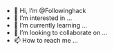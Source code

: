 - 👋 Hi, I’m @Followinghack
- 👀 I’m interested in ...
- 🌱 I’m currently learning ...
- 💞️ I’m looking to collaborate on ...
- 📫 How to reach me ...

<!---
Followinghack/Followinghack is a ✨ special ✨ repository because its `README.md` (this file) appears on your GitHub profile.
You can click the Preview link to take a look at your changes.
--->

